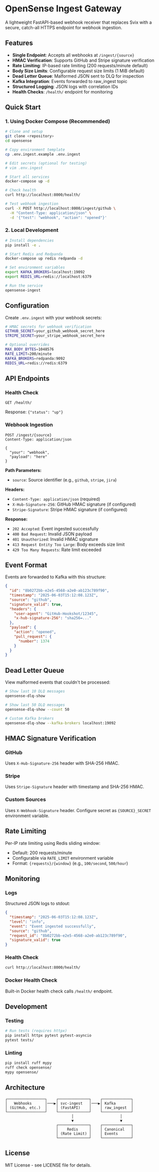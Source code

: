 # OpenSense Ingest Gateway

A lightweight FastAPI-based webhook receiver that replaces Svix with a secure, catch-all HTTPS endpoint for webhook ingestion.

## Features

- **Single Endpoint**: Accepts all webhooks at `/ingest/{source}`
- **HMAC Verification**: Supports GitHub and Stripe signature verification
- **Rate Limiting**: IP-based rate limiting (200 requests/minute default)
- **Body Size Limits**: Configurable request size limits (1 MiB default)
- **Dead Letter Queue**: Malformed JSON sent to DLQ for inspection
- **Kafka Integration**: Events forwarded to raw_ingest topic
- **Structured Logging**: JSON logs with correlation IDs
- **Health Checks**: `/health/` endpoint for monitoring

## Quick Start

### 1. Using Docker Compose (Recommended)

```bash
# Clone and setup
git clone <repository>
cd opensense

# Copy environment template
cp .env.ingest.example .env.ingest

# Edit secrets (optional for testing)
# vim .env.ingest

# Start all services
docker-compose up -d

# Check health
curl http://localhost:8000/health/

# Test webhook ingestion
curl -X POST http://localhost:8000/ingest/github \
  -H "Content-Type: application/json" \
  -d '{"test": "webhook", "action": "opened"}'
```

### 2. Local Development

```bash
# Install dependencies
pip install -e .

# Start Redis and Redpanda
docker-compose up redis redpanda -d

# Set environment variables
export KAFKA_BROKERS=localhost:19092
export REDIS_URL=redis://localhost:6379

# Run the service
opensense-ingest
```

## Configuration

Create `.env.ingest` with your webhook secrets:

```bash
# HMAC secrets for webhook verification
GITHUB_SECRET=your_github_webhook_secret_here
STRIPE_SECRET=your_stripe_webhook_secret_here

# Optional overrides
MAX_BODY_BYTES=1048576
RATE_LIMIT=200/minute
KAFKA_BROKERS=redpanda:9092
REDIS_URL=redis://redis:6379
```

## API Endpoints

### Health Check
```
GET /health/
```
Response: `{"status": "up"}`

### Webhook Ingestion
```
POST /ingest/{source}
Content-Type: application/json

{
  "your": "webhook",
  "payload": "here"
}
```

**Path Parameters:**
- `source`: Source identifier (e.g., `github`, `stripe`, `jira`)

**Headers:**
- `Content-Type: application/json` (required)
- `X-Hub-Signature-256`: GitHub HMAC signature (if configured)
- `Stripe-Signature`: Stripe HMAC signature (if configured)

**Response:**
- `202 Accepted`: Event ingested successfully
- `400 Bad Request`: Invalid JSON payload
- `401 Unauthorized`: Invalid HMAC signature
- `413 Request Entity Too Large`: Body exceeds size limit
- `429 Too Many Requests`: Rate limit exceeded

## Event Format

Events are forwarded to Kafka with this structure:

```json
{
  "id": "8b0272bb-e2e5-4568-a2e0-ab123c789f90",
  "timestamp": "2025-06-03T15:12:08.123Z",
  "source": "github",
  "signature_valid": true,
  "headers": {
    "user-agent": "GitHub-Hookshot/12345",
    "x-hub-signature-256": "sha256=..."
  },
  "payload": {
    "action": "opened",
    "pull_request": {
      "number": 1374
    }
  }
}
```

## Dead Letter Queue

View malformed events that couldn't be processed:

```bash
# Show last 10 DLQ messages
opensense-dlq-show

# Show last 50 DLQ messages
opensense-dlq-show --count 50

# Custom Kafka brokers
opensense-dlq-show --kafka-brokers localhost:19092
```

## HMAC Signature Verification

### GitHub
Uses `X-Hub-Signature-256` header with SHA-256 HMAC.

### Stripe  
Uses `Stripe-Signature` header with timestamp and SHA-256 HMAC.

### Custom Sources
Uses `X-Webhook-Signature` header. Configure secret as `{SOURCE}_SECRET` environment variable.

## Rate Limiting

Per-IP rate limiting using Redis sliding window:
- Default: 200 requests/minute
- Configurable via `RATE_LIMIT` environment variable
- Format: `{requests}/{window}` (e.g., `100/second`, `500/hour`)

## Monitoring

### Logs
Structured JSON logs to stdout:
```json
{
  "timestamp": "2025-06-03T15:12:08.123Z",
  "level": "info",
  "event": "Event ingested successfully",
  "source": "github",
  "request_id": "8b0272bb-e2e5-4568-a2e0-ab123c789f90",
  "signature_valid": true
}
```

### Health Check
```bash
curl http://localhost:8000/health/
```

### Docker Health Check
Built-in Docker health check calls `/health/` endpoint.

## Development

### Testing
```bash
# Run tests (requires httpx)
pip install httpx pytest pytest-asyncio
pytest tests/
```

### Linting
```bash
pip install ruff mypy
ruff check opensense/
mypy opensense/
```

## Architecture

```
┌─────────────────┐    ┌──────────────┐    ┌─────────────┐
│   Webhooks      │───▶│ svc-ingest   │───▶│ Kafka       │
│ (GitHub, etc.)  │    │ (FastAPI)    │    │ raw_ingest  │
└─────────────────┘    └──────────────┘    └─────────────┘
                              │                     │
                              ▼                     ▼
                       ┌──────────────┐    ┌─────────────┐
                       │    Redis     │    │ Canonical   │
                       │ (Rate Limit) │    │ Events      │
                       └──────────────┘    └─────────────┘
```

## License

MIT License - see LICENSE file for details.